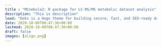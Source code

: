 ```yaml
---
title : "MCnebula2: R package for LC-MS/MS metabolic dataset analysis"
description: "This is description"
lead: "Doks is a Hugo theme for building secure, fast, and SEO-ready documentation websites, which you can easily update and customize."
date: 2020-10-06T08:47:36+00:00
lastmod: 2020-10-06T08:47:36+00:00
draft: false
images: [align.png]
---
```

